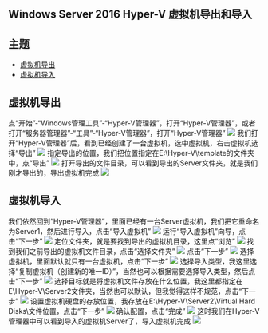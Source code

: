 ## Windows Server 2016 Hyper-V 虚拟机导出和导入

## 主题
- [虚拟机导出](#虚拟机导出)
- [虚拟机导入](#虚拟机导入)

## 虚拟机导出

点“开始”-“Windows管理工具”-“Hyper-V管理器”，打开“Hyper-V管理器”，或者打开“服务器管理器”-“工具”-“Hyper-V管理器”，打开“Hyper-V管理器”
![](./../../IMGS/Hyper-V/Hyper-V-Export-import-1.png)
我们打开“Hyper-V管理器”后，看到已经创建了一台虚拟机，选中虚拟机，右击虚拟机选择“导出”
![](./../../IMGS/Hyper-V/Hyper-V-Export-import-2.png)
指定导出的位置，我们把位置指定在E:\Hyper-V\template的文件夹中，点“导出”
![](./../../IMGS/Hyper-V/Hyper-V-Export-import-3.png)
打开导出的文件目录，可以看到导出的Server文件夹，就是我们刚才导出的，导出虚拟机完成
![](./../../IMGS/Hyper-V/Hyper-V-Export-import-4.png)

## 虚拟机导入
我们依然回到“Hyper-V管理器”，里面已经有一台Server虚拟机，我们把它重命名为Server1，然后进行导入，点击“导入虚拟机”
![](./../../IMGS/Hyper-V/Hyper-V-Export-import-5.png)
运行“导入虚拟机”向导，点击“下一步”
![](./../../IMGS/Hyper-V/Hyper-V-Export-import-6.png)
定位文件夹，就是要找到导出的虚拟机目录，这里点“浏览”
![](./../../IMGS/Hyper-V/Hyper-V-Export-import-7.png)
找到我们之前导出的虚拟机文件目录，点击“选择文件夹”
![](./../../IMGS/Hyper-V/Hyper-V-Export-import-8.png)
点击“下一步”
![](./../../IMGS/Hyper-V/Hyper-V-Export-import-9.png)
选择虚拟机，里面默认就只有一台虚拟机，点击“下一步”
![](./../../IMGS/Hyper-V/Hyper-V-Export-import-10.png)
选择导入类型，我这里选择“复制虚拟机（创建新的唯一ID）”，当然也可以根据需要选择导入类型，然后点击“下一步”
![](./../../IMGS/Hyper-V/Hyper-V-Export-import-11.png)
选择目标就是将虚拟机文件存放在什么位置，我这里都指定在E\Hyper-V\Server2文件夹，当然也可以默认，但我觉得这样不规范，点击“下一步”
![](./../../IMGS/Hyper-V/Hyper-V-Export-import-12.png)
设置虚拟机硬盘的存放位置，我存放在E:\Hyper-V\Server2\Virtual Hard Disks\文件位置，点击“下一步”
![](./../../IMGS/Hyper-V/Hyper-V-Export-import-13.png)
确认配置，点击“完成”
![](./../../IMGS/Hyper-V/Hyper-V-Export-import-14.png)
这时我们在Hyper-V管理器中可以看到导入的虚拟机Server了，导入虚拟机完成
![](./../../IMGS/Hyper-V/Hyper-V-Export-import-15.png)